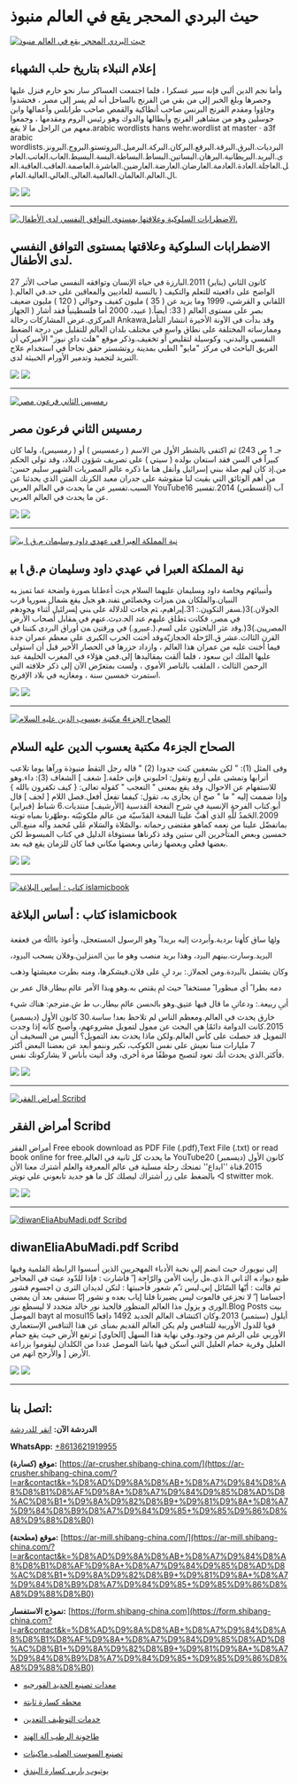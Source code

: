 # حيث البردي المحجر يقع في العالم منبوذ

<a href="https://swt.shibang-china.com/?l=ar&img&k=%D8%AD%D9%8A%D8%AB+%D8%A7%D9%84%D8%A8%D8%B1%D8%AF%D9%8A+%D8%A7%D9%84%D9%85%D8%AD%D8%AC%D8%B1+%D9%8A%D9%82%D8%B9+%D9%81%D9%8A+%D8%A7%D9%84%D8%B9%D8%A7%D9%84%D9%85+%D9%85%D9%86%D8%A8%D9%88%D8%B0" target="_blank">![حيث البردي المحجر يقع في العالم منبوذ](http://static.shibang-china.com/all-800x300/421.jpg)</a>

## إعلام النبلاء بتاريخ حلب الشهباء
وأما نجم الدين ألبي فإنه سير عسكرا ، فلما اجتمعت العساكر سار نحو حارم فنزل عليها وحصرها وبلغ الخبر إلى من بقي من الفرنج بالساحل أنه لم يسر إلى مصر ، فحشدوا وجاؤوا ومقدم الفرنج البرنس صاحب أنطاكية والقمص صاحب طرابلس وأعمالها وابن جوسلين وهو من مشاهير الفرنج وأبطالها والدوك وهو رئيس الروم ومقدمها ، وجمعوا معهم من الراجل ما لا يقع.arabic wordlists hans wehr.wordlist at master · a3f arabic wordlists.البرديات.البرق.البرقة.البرقع.البركان.البركة.البرميل.البروتستو.البروج.البرونزى.البريد.البريطانية.البرھان.البساتين.البساط.البساطة.البسة.البسيط.العاب.العاتب.العاجل.العاجلة.العادة.العادمة.العارضان.العارضة.العارضين.العاشرة.العاصمة.العاقب.العاقبة.العال.العالم.العالمان.العالمية.العالى.العالي.العالية.العام.


<a href="https://whatsapp.shibangsoft.com/WhatsApp.php" target="_blank" title="WhatsApp">![](http://static.shibang-china.com/icon/whatsapp.png)</a> <a href="https://swt.shibang-china.com/?l=ar&icon&k=%D8%AD%D9%8A%D8%AB+%D8%A7%D9%84%D8%A8%D8%B1%D8%AF%D9%8A+%D8%A7%D9%84%D9%85%D8%AD%D8%AC%D8%B1+%D9%8A%D9%82%D8%B9+%D9%81%D9%8A+%D8%A7%D9%84%D8%B9%D8%A7%D9%84%D9%85+%D9%85%D9%86%D8%A8%D9%88%D8%B0" target="_blank">![](http://static.shibang-china.com/icon/chat-ar.png)</a>

---

<a href="https://swt.shibang-china.com/?l=ar&img&k=%D8%AD%D9%8A%D8%AB+%D8%A7%D9%84%D8%A8%D8%B1%D8%AF%D9%8A+%D8%A7%D9%84%D9%85%D8%AD%D8%AC%D8%B1+%D9%8A%D9%82%D8%B9+%D9%81%D9%8A+%D8%A7%D9%84%D8%B9%D8%A7%D9%84%D9%85+%D9%85%D9%86%D8%A8%D9%88%D8%B0" target="_blank">![الاضطرابات السلوكية وعلاقتها بمستوى التوافق النفسي لدى الأطفال.](http://static.shibang-china.com/all-800x300/941.jpg)</a>

## الاضطرابات السلوكية وعلاقتها بمستوى التوافق النفسي لدى الأطفال.
27 كانون الثاني (يناير) 2011.البارزة في حياة الإنسان وتوافقه النفسي صاحب الأثر الواضح على دافعيته للتعلم والتكيف ( بالنسبة للعاديين والمعاقين على حد.في العالم.( اللقاني و القرشي، 1999 وما يزيد عن ( 35 ) مليون كفيف وحوالي ( 120 ) مليون ضعيف بصر على مستوى العالم ( 33: أيضاً.( عبيد، 2000 أما فلسطينياً فقد أشار ( الجهاز المركزي.عرض المشاركات رحالة Ankawaوقد بدأت فى الآونة الأخيرة انتشار التأمل وممارساته المختلفة على نطاق واسع في مختلف بلدان العالم للتقليل من درجة الضغط النفسي والبدني، وكوسيلة لتقليص أو تخفيف.وذكر موقع &quot;هلث داي نيوز&quot; الأميركي أن الفريق الباحث في مركز &quot;مايو&quot; الطبي بمدينة روتشستر حقق نجاحاً في استخدام علاج التبريد لتجميد وتدمير الأورام الخبيثة لدى.


<a href="https://whatsapp.shibangsoft.com/WhatsApp.php" target="_blank" title="WhatsApp">![](http://static.shibang-china.com/icon/whatsapp.png)</a> <a href="https://swt.shibang-china.com/?l=ar&icon&k=%D8%AD%D9%8A%D8%AB+%D8%A7%D9%84%D8%A8%D8%B1%D8%AF%D9%8A+%D8%A7%D9%84%D9%85%D8%AD%D8%AC%D8%B1+%D9%8A%D9%82%D8%B9+%D9%81%D9%8A+%D8%A7%D9%84%D8%B9%D8%A7%D9%84%D9%85+%D9%85%D9%86%D8%A8%D9%88%D8%B0" target="_blank">![](http://static.shibang-china.com/icon/chat-ar.png)</a>

---

<a href="https://swt.shibang-china.com/?l=ar&img&k=%D8%AD%D9%8A%D8%AB+%D8%A7%D9%84%D8%A8%D8%B1%D8%AF%D9%8A+%D8%A7%D9%84%D9%85%D8%AD%D8%AC%D8%B1+%D9%8A%D9%82%D8%B9+%D9%81%D9%8A+%D8%A7%D9%84%D8%B9%D8%A7%D9%84%D9%85+%D9%85%D9%86%D8%A8%D9%88%D8%B0" target="_blank">![رمسيس الثاني فرعون مصر](http://static.shibang-china.com/all-800x300/1524.jpg)</a>

## رمسيس الثاني فرعون مصر
جـ 1 ص 243) ثم اكتفى بالشطر الأول من الاسم ( رعمسيس ) أو ( رمسيس)، ولما كان كبيراً في السن فقد استعان بولده ( سيتي ) على تصريف شؤون البلاد، وقد تولى الحكم من.إذ كان لهم صلة ببني إسرائيل وأنقل هنا ما ذكره عالم المصريات الشهير سليم حسن: من أهم الوثائق التي بقيت لنا منقوشة على جدران معبد الكرنك المتن الذي يحدثنا عن السبب.تفسير عن ما يحدث في العالم العربي YouTube16 آب (أغسطس) 2014.تفسير عن ما يحدث في العالم العربي.


<a href="https://whatsapp.shibangsoft.com/WhatsApp.php" target="_blank" title="WhatsApp">![](http://static.shibang-china.com/icon/whatsapp.png)</a> <a href="https://swt.shibang-china.com/?l=ar&icon&k=%D8%AD%D9%8A%D8%AB+%D8%A7%D9%84%D8%A8%D8%B1%D8%AF%D9%8A+%D8%A7%D9%84%D9%85%D8%AD%D8%AC%D8%B1+%D9%8A%D9%82%D8%B9+%D9%81%D9%8A+%D8%A7%D9%84%D8%B9%D8%A7%D9%84%D9%85+%D9%85%D9%86%D8%A8%D9%88%D8%B0" target="_blank">![](http://static.shibang-china.com/icon/chat-ar.png)</a>

---

<a href="https://swt.shibang-china.com/?l=ar&img&k=%D8%AD%D9%8A%D8%AB+%D8%A7%D9%84%D8%A8%D8%B1%D8%AF%D9%8A+%D8%A7%D9%84%D9%85%D8%AD%D8%AC%D8%B1+%D9%8A%D9%82%D8%B9+%D9%81%D9%8A+%D8%A7%D9%84%D8%B9%D8%A7%D9%84%D9%85+%D9%85%D9%86%D8%A8%D9%88%D8%B0" target="_blank">![ﻧﻴﺔ ﺍﻟﻤﻤﻠﻜﺔ ﺍﻟﻌﺒﺮﺍ ﻓﻲ ﻋﻬﺪﻱ ﺩﺍﻭﺩ ﻭﺳﻠﻴﻤﺎﻥ ﻡ.ﻕ ﺎ ﺑﻴ](http://static.shibang-china.com/all-800x300/297.jpg)</a>

## ﻧﻴﺔ ﺍﻟﻤﻤﻠﻜﺔ ﺍﻟﻌﺒﺮﺍ ﻓﻲ ﻋﻬﺪﻱ ﺩﺍﻭﺩ ﻭﺳﻠﻴﻤﺎﻥ ﻡ.ﻕ ﺎ ﺑﻴ
ﻭﺃﻨﺒﻴﺎﺌﻬﻡ ﻭﺨﺎﺼﺔ ﺩﺍﻭﺩ ﻭﺴﻠﻴﻤﺎﻥ ﻋﻠﻴﻬﻤﺎ ﺍﻟﺴﻼﻡ ﺤﻴﺙ ﺃﻋﻁﺎﻨﺎ ﺼﻭﺭﺓ ﻭﺍﻀﺤﺔ ﻋﻤﺎ ﺘﻤﻴﺯ ﺒﻪ ﺍﻟﻨﺒﻴﺎﻥ.ﻭﺍﻟﻤﻠﻜﺎﻥ ﻤﻥ ﻤﻴﺯﺍﺕ ﻭﺨﺼﺎﺌﺹ ﺘﻔﻨﺩ.ﻫﻭ ﺠﺒل ﻴﻘﻊ ﺸﻤﺎل ﺴﻭﺭﻴﺎ ﻗﺭﺏ ﺍﻟﺠﻭﻻﻥ.)3(.ﺴﻔﺭ ﺍﻟﺘﻜﻭﻴﻥ.: 31.ﺇﺒﺭﺍﻫﻴﻡ، ﺜﻡ ﺠﺎﺀﺕ ﻟﻠﺩﻻﻟﺔ ﻋﻠﻰ ﺒﻨﻲ ﺇﺴﺭﺍﺌﻴل ﺃﺜﻨﺎﺀ ﻭﺠﻭﺩﻫﻡ ﻓﻲ ﻤﺼﺭ، ﻓﻜﺎﻨﺕ ﺘﻁﻠﻕ ﻋﻠﻴﻬﻡ ﻋﻨﺩ ﺍﻟﺤ.ﺩﻴﺙ.ﻋﻨﻬﻡ ﻓﻲ ﻤﻘﺎﺒل ﺃﺼﺤﺎﺏ ﺍﻷﺭﺽ ﺍﻟﻤﺼﺭﻴﻴﻥ.)3(.ﻭﻗﺩ ﻋﺜﺭ ﺍﻟﺒﺎﺤﺜﻭﻥ ﻋﻠﻰ ﺍﺴﻡ.(.ﻋﺒﻴﺭﻭ.) ﻓﻲ ﻭﺭﻗﺘﻴﻥ ﻤﻥ ﺃﻭﺭﺍﻕ ﺍﻟﺒﺭﺩﻯ ﻜﺘﺒﺘﺎ ﻓﻲ ﺍﻟﻘﺭﻥ ﺍﻟﺜﺎﻟﺙ.ﻋﺸﺭ ﻕ.الرّحلة الحجازيّةوقد أخنت الحرب الكبرى على معظم عمران جدة فيما أخنت عليه من عمران هذا العالم ، وازداد جزرها في الحصار الأخير قبل أن استولى عليها الملك ابن سعود ، فلما ألقت بمقاليدها إلى.فمن هؤلاء في المغرب الخليفة عبد الرحمن الثالث ، الملقب بالناصر الأموي ، ولست بمتعرّض الآن إلى ذكر خلافته التي استمرت خمسين سنة ، ومغازيه في بلاد الإفرنج.


<a href="https://whatsapp.shibangsoft.com/WhatsApp.php" target="_blank" title="WhatsApp">![](http://static.shibang-china.com/icon/whatsapp.png)</a> <a href="https://swt.shibang-china.com/?l=ar&icon&k=%D8%AD%D9%8A%D8%AB+%D8%A7%D9%84%D8%A8%D8%B1%D8%AF%D9%8A+%D8%A7%D9%84%D9%85%D8%AD%D8%AC%D8%B1+%D9%8A%D9%82%D8%B9+%D9%81%D9%8A+%D8%A7%D9%84%D8%B9%D8%A7%D9%84%D9%85+%D9%85%D9%86%D8%A8%D9%88%D8%B0" target="_blank">![](http://static.shibang-china.com/icon/chat-ar.png)</a>

---

<a href="https://swt.shibang-china.com/?l=ar&img&k=%D8%AD%D9%8A%D8%AB+%D8%A7%D9%84%D8%A8%D8%B1%D8%AF%D9%8A+%D8%A7%D9%84%D9%85%D8%AD%D8%AC%D8%B1+%D9%8A%D9%82%D8%B9+%D9%81%D9%8A+%D8%A7%D9%84%D8%B9%D8%A7%D9%84%D9%85+%D9%85%D9%86%D8%A8%D9%88%D8%B0" target="_blank">![الصحاح الجزء4 مكتبة يعسوب الدين عليه السلام](http://static.shibang-china.com/all-800x300/993.jpg)</a>

## الصحاح الجزء4 مكتبة يعسوب الدين عليه السلام
وفى المثل (1): &quot; لكن بشعفين كنت جدودا (2) &quot; قاله رجل التقط منبوذة ورآها يوما تلاعب أترابها وتمشى على أربع وتقول: احلبوني فإنى خلفة.[ شغف ] الشغاف (3): داء.وهو للاستفهام عن الاحوال، وقد يقع بمعنى &quot; التعجب &quot; كقوله تعالى: { كيف تكفرون بالله } وإذا ضممت إليه &quot; ما &quot; صح أن يجازى به، تقول: كيفما تفعل أفعل.فصل اللام [ لجف ] قال أبو.كتاب الفرحة الإنسية في شرح النفحة القدسية [الأرشيف] منتديات.6 شباط (فبراير) 2009.الحَمدُ للِّهِ الذي اَهبَّ علينا النفحة القدّسيّة من عالم ملكوتيّته ،وطهّرنا بمياه توبته بماتفضّل علينا من نعمه كماهو مقتضى رحماته ،والصّلاة والسَلام عَلى مُحمد وآله منبع.الى خمسين وبعض المتأخرين الى ستين وقد ذكرناها مستوفاة الدليل في كتاب المبسوط لكن بعضها فعلي وبعضها زماني وبعضها مكاني فما كان للزمان يقع فيه بعد.


<a href="https://whatsapp.shibangsoft.com/WhatsApp.php" target="_blank" title="WhatsApp">![](http://static.shibang-china.com/icon/whatsapp.png)</a> <a href="https://swt.shibang-china.com/?l=ar&icon&k=%D8%AD%D9%8A%D8%AB+%D8%A7%D9%84%D8%A8%D8%B1%D8%AF%D9%8A+%D8%A7%D9%84%D9%85%D8%AD%D8%AC%D8%B1+%D9%8A%D9%82%D8%B9+%D9%81%D9%8A+%D8%A7%D9%84%D8%B9%D8%A7%D9%84%D9%85+%D9%85%D9%86%D8%A8%D9%88%D8%B0" target="_blank">![](http://static.shibang-china.com/icon/chat-ar.png)</a>

---

<a href="https://swt.shibang-china.com/?l=ar&img&k=%D8%AD%D9%8A%D8%AB+%D8%A7%D9%84%D8%A8%D8%B1%D8%AF%D9%8A+%D8%A7%D9%84%D9%85%D8%AD%D8%AC%D8%B1+%D9%8A%D9%82%D8%B9+%D9%81%D9%8A+%D8%A7%D9%84%D8%B9%D8%A7%D9%84%D9%85+%D9%85%D9%86%D8%A8%D9%88%D8%B0" target="_blank">![كتاب : أساس البلاغة islamicbook](http://static.shibang-china.com/all-800x300/1236.jpg)</a>

## كتاب : أساس البلاغة islamicbook
ﻭﳍﺎ ﺳﺎﻕ ﻛﺄﻬﻧﺎ ﺑﺮﺩﻳﺔ.ﻭﺃﺑﺮﺩﺕ ﺇﻟﻴﻪ ﺑﺮﻳﺪﺍﹰ ﻭﻫﻮ ﺍﻟﺮﺳﻮﻝ ﺍﳌﺴﺘﻌﺠﻞ، ﻭﺃﻋﻮﺫ ﺑﺎﷲ ﻣﻦ ﻗﻌﻘﻌﺔ ﺍﻟﱪﻳﺪ.ﻭﺳﺎﺭﺕ.ﺑﻴﻨﻬﻢ ﺍﻟﱪﺩ، ﻭﻫﺬﺍ ﺑﺮﻳﺪ ﻣﻨﺼﺐ ﻭﻫﻮ ﻣﺎ ﺑﲔ ﺍﳌﻨﺰﻟﲔ.ﻭﻓﻼﻥ ﻳﺴﺤﺐ ﺍﻟﱪﻭﺩ، ﻭﻛﺎﻥ ﻳﺸﺘﻤﻞ ﺑﺎﻟﱪﺩﺓ.ﻭﻣﻦ ﺍﺠﻤﻟﺎﺯ.: ﺑﺮﺩ ﱄ ﻋﻠﻰ ﻓﻼﻥ.ﻓﻴﺸﻜﺮﻫﺎ، ﻭﻣﻨﻪ ﺑﻄﺮﺕ ﻣﻌﻴﺸﺘﻬﺎ ﻭﺫﻫﺐ ﺩﻣﻪ ﺑﻄﺮﺍﹰ ﺃﻱ ﻣﺒﻄﻮﺭﺍﹰ ﻣﺴﺘﺨﻔﺎﹰ ﺣﻴﺚ ﱂ ﻳﻘﺘﺺ ﺑﻪ.ﻭﻫﻮ ﻬﺑﺬﺍ ﺍﻷﻣﺮ ﻋﺎﱂ ﺑﻴﻄﺎﺭ.ﻗﺎﻝ ﻋﻤﺮ ﺑﻦ ﺃﰊ ﺭﺑﻴﻌﺔ.: ﻭﺩﻋﺎﱐ ﻣﺎ ﻗﺎﻝ ﻓﻴﻬﺎ ﻋﺘﻴﻖ.ﻭﻫﻮ ﺑﺎﳊﺴﻦ ﻋﺎﱂ ﺑﻴﻄﺎﺭ.ﺏ ﻁ ﺵ.مترجم: هناك شيء خارق يحدث في العالم.ومعظم الناس لم تلاحظ بعد! ساسة.30 كانون الأول (ديسمبر) 2015.كانت الدوامة دائمًا هي البحث عن ممول لتمويل مشروعهم، وأصبح كأنه إذا وجدت التمويل قد حصلت على كأس العالم.ولكن ماذا يحدث بعد التمويل؟ أليس من السخيف أن 7 مليارات مننا نعيش على نفس الكوكب، نكبر وننمو أبعد عن بعضنا البعض أكثر فأكثر.الذي يحدث أنك تعود لتصبح موظفًا مرة أخرى، وقد أتيت بأناس لا يشاركونك نفس.


<a href="https://whatsapp.shibangsoft.com/WhatsApp.php" target="_blank" title="WhatsApp">![](http://static.shibang-china.com/icon/whatsapp.png)</a> <a href="https://swt.shibang-china.com/?l=ar&icon&k=%D8%AD%D9%8A%D8%AB+%D8%A7%D9%84%D8%A8%D8%B1%D8%AF%D9%8A+%D8%A7%D9%84%D9%85%D8%AD%D8%AC%D8%B1+%D9%8A%D9%82%D8%B9+%D9%81%D9%8A+%D8%A7%D9%84%D8%B9%D8%A7%D9%84%D9%85+%D9%85%D9%86%D8%A8%D9%88%D8%B0" target="_blank">![](http://static.shibang-china.com/icon/chat-ar.png)</a>

---

<a href="https://swt.shibang-china.com/?l=ar&img&k=%D8%AD%D9%8A%D8%AB+%D8%A7%D9%84%D8%A8%D8%B1%D8%AF%D9%8A+%D8%A7%D9%84%D9%85%D8%AD%D8%AC%D8%B1+%D9%8A%D9%82%D8%B9+%D9%81%D9%8A+%D8%A7%D9%84%D8%B9%D8%A7%D9%84%D9%85+%D9%85%D9%86%D8%A8%D9%88%D8%B0" target="_blank">![أمراض الفقر Scribd](http://static.shibang-china.com/all-800x300/639.jpg)</a>

## أمراض الفقر Scribd
أمراض الفقر Free ebook download as PDF File (.pdf),Text File (.txt) or read book online for free.ما يحدث كل ثانية في العالم YouTube20 كانون الأول (ديسمبر) 2015.قناة &#39;&#39;ابداع&#39;&#39; تمنحك رحلة مسلية فى عالم المعرفة والعلم أشترك معنا الأن بالضغط على زر أشتراك ليصلك كل ما هو جديد تابعوني علي تويتر ◅ stwitter mok.


<a href="https://whatsapp.shibangsoft.com/WhatsApp.php" target="_blank" title="WhatsApp">![](http://static.shibang-china.com/icon/whatsapp.png)</a> <a href="https://swt.shibang-china.com/?l=ar&icon&k=%D8%AD%D9%8A%D8%AB+%D8%A7%D9%84%D8%A8%D8%B1%D8%AF%D9%8A+%D8%A7%D9%84%D9%85%D8%AD%D8%AC%D8%B1+%D9%8A%D9%82%D8%B9+%D9%81%D9%8A+%D8%A7%D9%84%D8%B9%D8%A7%D9%84%D9%85+%D9%85%D9%86%D8%A8%D9%88%D8%B0" target="_blank">![](http://static.shibang-china.com/icon/chat-ar.png)</a>

---

<a href="https://swt.shibang-china.com/?l=ar&img&k=%D8%AD%D9%8A%D8%AB+%D8%A7%D9%84%D8%A8%D8%B1%D8%AF%D9%8A+%D8%A7%D9%84%D9%85%D8%AD%D8%AC%D8%B1+%D9%8A%D9%82%D8%B9+%D9%81%D9%8A+%D8%A7%D9%84%D8%B9%D8%A7%D9%84%D9%85+%D9%85%D9%86%D8%A8%D9%88%D8%B0" target="_blank">![diwanEliaAbuMadi.pdf Scribd](http://static.shibang-china.com/all-800x300/1440.jpg)</a>

## diwanEliaAbuMadi.pdf Scribd
إﻟﻰ ﻧﻴﻮﻳﻮرك ﺣﻴﺚ اﻧﻀﻢ إﻟﻰ ﻧﺨﺒﺔ اﻷدﺑﺎء اﻟﻤﻬﺠﺮﻳﻴﻦ اﻟﺬﻳﻦ أﺳﺴﻮا اﻟﺮاﺑﻄﺔ اﻟﻘﻠﻤﻴﺔ وﻓﻴﻬﺎ ﻃﺒﻊ دﻳﻮاﻧ ﻪ اﻟﺜ ﺎﻧﻲ اﻟ ﺬي.هﻞ رأﻳﺖ اﻷﻣﻦ واﻟﺮّاﺣﺔ إ ّ ﻓﺄﺷﺎرت : ﻓﺈذا ﻟﻠﺪّود ﻋﻴﺚ ﻓﻲ اﻟﻤﺤﺎﺟﺮ ﺛﻢ ﻗﺎﻟﺖ : أﻳّﻬﺎ اﻟﺴّﺎﺋﻞ إﻧﻲ.ﻟﻴﺲ ﺛ ّﻢ ﺷﻌﻮر ﻓﺄﺣﺒﺒﺘﻬﺎ : ﻟﺘﻜﻦ ﻟﺪﻳﺪان اﻟﺜﺮى ن اﺟﺴﻮم ﻗﺸﻮر أﺟﺴﺎﻣﻨﺎ إ ّ ﻻ ﺗﺠﺰﻋﻲ ﻓﺎﻟﻤﻮت ﻟﻴﺲ ﻳﻀﻴﺮﻧﺎ ﻓﻠﻨﺎ إﻳﺎب ﺑﻌﺪﻩ و ﻧﺸﻮر إﻧّﺎ ﺳﻨﺒﻘﻰ ﺑﻌﺪ أن ﻳﻤﻀﻲ اﻟﻮرى و ﻳﺰول هﺬا اﻟﻌﺎﻟﻢ اﻟﻤﻨﻈﻮر ﻓﺎﻟﺤﺒﺬ ﻧﻮر ﺧﺎﻟﺪ ﻣﺘﺠﺪد ﻻ ﻟﻴﺴﻄﻊ ﻧﻮر.Blog Posts بيت الموصل bayt al mosul15 أيلول (سبتمبر) 2013.وكان اكتشاف العالم الجديد 1492 دافعا قويا للدول الأوربية للتنافس ولم يكن العالم القديم بمنأى عن هذا التنافس الإستعماري الأوربي على الرغم من وجود.وفي نهاية هذا السهل [الحاوي] ترتفع الأرض حيث يقع حمام العليل وقرية حمام العليل التي أسكن فيها باشا الموصل عددا من الكلدان ليقوموا بزراعة الأرض [ والأرجح انهم من.


<a href="https://whatsapp.shibangsoft.com/WhatsApp.php" target="_blank" title="WhatsApp">![](http://static.shibang-china.com/icon/whatsapp.png)</a> <a href="https://swt.shibang-china.com/?l=ar&icon&k=%D8%AD%D9%8A%D8%AB+%D8%A7%D9%84%D8%A8%D8%B1%D8%AF%D9%8A+%D8%A7%D9%84%D9%85%D8%AD%D8%AC%D8%B1+%D9%8A%D9%82%D8%B9+%D9%81%D9%8A+%D8%A7%D9%84%D8%B9%D8%A7%D9%84%D9%85+%D9%85%D9%86%D8%A8%D9%88%D8%B0" target="_blank">![](http://static.shibang-china.com/icon/chat-ar.png)</a>

---
## اتصل بنا:

**الدردشة الآن:** [انقر للدردشة](https://swt.shibang-china.com?l=ar&contact&k=%D8%AD%D9%8A%D8%AB+%D8%A7%D9%84%D8%A8%D8%B1%D8%AF%D9%8A+%D8%A7%D9%84%D9%85%D8%AD%D8%AC%D8%B1+%D9%8A%D9%82%D8%B9+%D9%81%D9%8A+%D8%A7%D9%84%D8%B9%D8%A7%D9%84%D9%85+%D9%85%D9%86%D8%A8%D9%88%D8%B0)

**WhatsApp:**  [+8613621919955](https://whatsapp.shibangsoft.com/WhatsApp.php)

**موقع (كسارة):** [https://ar-crusher.shibang-china.com/](https://ar-crusher.shibang-china.com/?l=ar&contact&k=%D8%AD%D9%8A%D8%AB+%D8%A7%D9%84%D8%A8%D8%B1%D8%AF%D9%8A+%D8%A7%D9%84%D9%85%D8%AD%D8%AC%D8%B1+%D9%8A%D9%82%D8%B9+%D9%81%D9%8A+%D8%A7%D9%84%D8%B9%D8%A7%D9%84%D9%85+%D9%85%D9%86%D8%A8%D9%88%D8%B0)

**موقع (مطحنة):** [https://ar-mill.shibang-china.com/](https://ar-mill.shibang-china.com/?l=ar&contact&k=%D8%AD%D9%8A%D8%AB+%D8%A7%D9%84%D8%A8%D8%B1%D8%AF%D9%8A+%D8%A7%D9%84%D9%85%D8%AD%D8%AC%D8%B1+%D9%8A%D9%82%D8%B9+%D9%81%D9%8A+%D8%A7%D9%84%D8%B9%D8%A7%D9%84%D9%85+%D9%85%D9%86%D8%A8%D9%88%D8%B0)

**نموذج الاستفسار:** [https://form.shibang-china.com](https://form.shibang-china.com?l=ar&contact&k=%D8%AD%D9%8A%D8%AB+%D8%A7%D9%84%D8%A8%D8%B1%D8%AF%D9%8A+%D8%A7%D9%84%D9%85%D8%AD%D8%AC%D8%B1+%D9%8A%D9%82%D8%B9+%D9%81%D9%8A+%D8%A7%D9%84%D8%B9%D8%A7%D9%84%D9%85+%D9%85%D9%86%D8%A8%D9%88%D8%B0)

* [معدات تصنيع الحديد الفورجيه](../22/%D9%85%D8%B9%D8%AF%D8%A7%D8%AA%20%D8%AA%D8%B5%D9%86%D9%8A%D8%B9%20%D8%A7%D9%84%D8%AD%D8%AF%D9%8A%D8%AF%20%D8%A7%D9%84%D9%81%D9%88%D8%B1%D8%AC%D9%8A%D9%87.md)

* [محطة كسارة ثابتة](../23/%D9%85%D8%AD%D8%B7%D8%A9%20%D9%83%D8%B3%D8%A7%D8%B1%D8%A9%20%D8%AB%D8%A7%D8%A8%D8%AA%D8%A9.md)

* [خدمات التوظيف التعدين](../24/%D8%AE%D8%AF%D9%85%D8%A7%D8%AA%20%D8%A7%D9%84%D8%AA%D9%88%D8%B8%D9%8A%D9%81%20%D8%A7%D9%84%D8%AA%D8%B9%D8%AF%D9%8A%D9%86.md)

* [طاحونة الرطب آلة الهند](../25/%D8%B7%D8%A7%D8%AD%D9%88%D9%86%D8%A9%20%D8%A7%D9%84%D8%B1%D8%B7%D8%A8%20%D8%A2%D9%84%D8%A9%20%D8%A7%D9%84%D9%87%D9%86%D8%AF.md)

* [تصنيع السوست الصلب ماكينات](../22/%D8%AA%D8%B5%D9%86%D9%8A%D8%B9%20%D8%A7%D9%84%D8%B3%D9%88%D8%B3%D8%AA%20%D8%A7%D9%84%D8%B5%D9%84%D8%A8%20%D9%85%D8%A7%D9%83%D9%8A%D9%86%D8%A7%D8%AA.md)

* [يوتيوب باربي كسارة البندق](../22/%D9%8A%D9%88%D8%AA%D9%8A%D9%88%D8%A8%20%D8%A8%D8%A7%D8%B1%D8%A8%D9%8A%20%D9%83%D8%B3%D8%A7%D8%B1%D8%A9%20%D8%A7%D9%84%D8%A8%D9%86%D8%AF%D9%82.md)